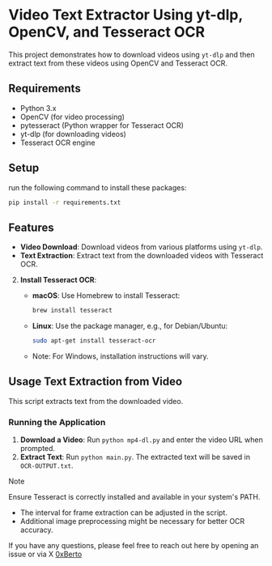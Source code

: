 # Video Text Extractor Using yt-dlp, OpenCV, and Tesseract OCR

This project demonstrates how to download videos using `yt-dlp` and then extract text from these videos using OpenCV and Tesseract OCR.

## Requirements

- Python 3.x
- OpenCV (for video processing)
- pytesseract (Python wrapper for Tesseract OCR)
- yt-dlp (for downloading videos)
- Tesseract OCR engine

## Setup
run the following command to install these packages:

```bash
pip install -r requirements.txt
```

## Features

- **Video Download**: Download videos from various platforms using `yt-dlp`.
- **Text Extraction**: Extract text from the downloaded videos with Tesseract OCR.

2. **Install Tesseract OCR**:

   - **macOS**: Use Homebrew to install Tesseract:
     ```bash
     brew install tesseract
     ```
   - **Linux**: Use the package manager, e.g., for Debian/Ubuntu:
     ```bash
     sudo apt-get install tesseract-ocr
     ```
   - Note: For Windows, installation instructions will vary.

## Usage Text Extraction from Video

This script extracts text from the downloaded video.

### Running the Application

1. **Download a Video**: Run `python mp4-dl.py` and enter the video URL when prompted.
2. **Extract Text**: Run `python main.py`. The extracted text will be saved in `OCR-OUTPUT.txt`.

> [!NOTE]
> Ensure Tesseract is correctly installed and available in your system's PATH.
 - The interval for frame extraction can be adjusted in the script.
 - Additional image preprocessing might be necessary for better OCR accuracy.


If you have any questions, please feel free to reach out here by opening an issue or via X [0xBerto](https://x.com/0xberto)